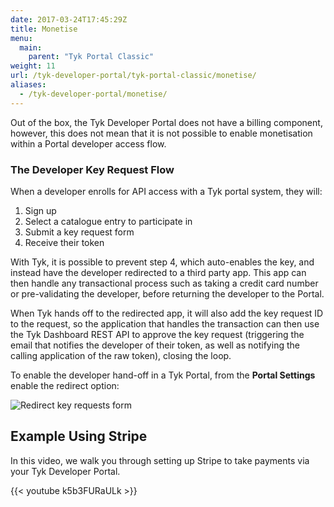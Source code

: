 ```yaml
---
date: 2017-03-24T17:45:29Z
title: Monetise
menu:
  main:
    parent: "Tyk Portal Classic"
weight: 11 
url: /tyk-developer-portal/tyk-portal-classic/monetise/
aliases:
  - /tyk-developer-portal/monetise/
---
```


Out of the box, the Tyk Developer Portal does not have a billing component, however, this does not mean that it is not possible to enable monetisation within a Portal developer access flow.

### The Developer Key Request Flow

When a developer enrolls for API access with a Tyk portal system, they will:

1.  Sign up
2.  Select a catalogue entry to participate in
3.  Submit a key request form
4.  Receive their token

With Tyk, it is possible to prevent step 4, which auto-enables the key, and instead have the developer redirected to a third party app. This app can then handle any transactional process such as taking a credit card number or pre-validating the developer, before returning the developer to the Portal.

When Tyk hands off to the redirected app, it will also add the key request ID to the request, so the application that handles the transaction can then use the Tyk Dashboard REST API to approve the key request (triggering the email that notifies the developer of their token, as well as notifying the calling application of the raw token), closing the loop.

To enable the developer hand-off in a Tyk Portal, from the **Portal Settings**  enable the redirect option:

![Redirect key requests form](img/dashboard/portal-management/portal_redirect_2.5.png)

## Example Using Stripe

In this video, we walk you through setting up Stripe to take payments via your Tyk Developer Portal.

{{< youtube k5b3FURaULk >}}